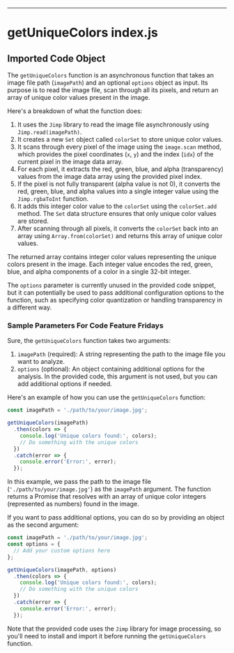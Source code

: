 
  
  

---
# getUniqueColors index.js
## Imported Code Object
The `getUniqueColors` function is an asynchronous function that takes an image file path (`imagePath`) and an optional `options` object as input. Its purpose is to read the image file, scan through all its pixels, and return an array of unique color values present in the image.

Here's a breakdown of what the function does:

1. It uses the `Jimp` library to read the image file asynchronously using `Jimp.read(imagePath)`.
2. It creates a new `Set` object called `colorSet` to store unique color values.
3. It scans through every pixel of the image using the `image.scan` method, which provides the pixel coordinates (`x`, `y`) and the index (`idx`) of the current pixel in the image data array.
4. For each pixel, it extracts the red, green, blue, and alpha (transparency) values from the image data array using the provided pixel index.
5. If the pixel is not fully transparent (alpha value is not 0), it converts the red, green, blue, and alpha values into a single integer value using the `Jimp.rgbaToInt` function.
6. It adds this integer color value to the `colorSet` using the `colorSet.add` method. The `Set` data structure ensures that only unique color values are stored.
7. After scanning through all pixels, it converts the `colorSet` back into an array using `Array.from(colorSet)` and returns this array of unique color values.

The returned array contains integer color values representing the unique colors present in the image. Each integer value encodes the red, green, blue, and alpha components of a color in a single 32-bit integer.

The `options` parameter is currently unused in the provided code snippet, but it can potentially be used to pass additional configuration options to the function, such as specifying color quantization or handling transparency in a different way.

### Sample Parameters For Code Feature Fridays

Sure, the `getUniqueColors` function takes two arguments:

1. `imagePath` (required): A string representing the path to the image file you want to analyze.
2. `options` (optional): An object containing additional options for the analysis. In the provided code, this argument is not used, but you can add additional options if needed.

Here's an example of how you can use the `getUniqueColors` function:

```javascript
const imagePath = './path/to/your/image.jpg';

getUniqueColors(imagePath)
  .then(colors => {
    console.log('Unique colors found:', colors);
    // Do something with the unique colors
  })
  .catch(error => {
    console.error('Error:', error);
  });
```

In this example, we pass the path to the image file (`'./path/to/your/image.jpg'`) as the `imagePath` argument. The function returns a Promise that resolves with an array of unique color integers (represented as numbers) found in the image.

If you want to pass additional options, you can do so by providing an object as the second argument:

```javascript
const imagePath = './path/to/your/image.jpg';
const options = {
  // Add your custom options here
};

getUniqueColors(imagePath, options)
  .then(colors => {
    console.log('Unique colors found:', colors);
    // Do something with the unique colors
  })
  .catch(error => {
    console.error('Error:', error);
  });
```

Note that the provided code uses the `Jimp` library for image processing, so you'll need to install and import it before running the `getUniqueColors` function.

  
  